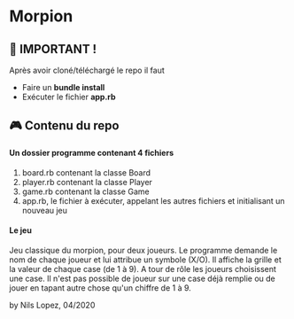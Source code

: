 # Morpion

## :red_circle: IMPORTANT ! 

Après avoir cloné/téléchargé le repo il faut 
- Faire un **bundle install**
- Exécuter le fichier **app.rb**

## :video_game: Contenu du repo 

#### Un dossier programme contenant 4 fichiers 

1. board.rb contenant la classe Board 
2. player.rb contenant la classe Player 
3. game.rb contenant la classe Game
4. app.rb, le fichier à exécuter, appelant les autres fichiers et initialisant un nouveau jeu 

#### Le jeu 

Jeu classique du morpion, pour deux joueurs. Le programme demande le nom de chaque joueur et lui attribue un symbole (X/O). 
Il affiche la grille et la valeur de chaque case (de 1 à 9).
A tour de rôle les joueurs choisissent une case. 
Il n'est pas possible de joueur sur une case déjà remplie ou de jouer en tapant autre chose qu'un chiffre de 1 à 9. 

by Nils Lopez, 04/2020
